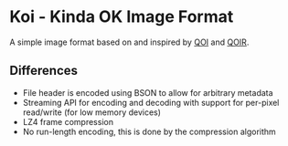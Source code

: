 # Koi - Kinda OK Image Format

A simple image format based on and inspired by [QOI](https://qoiformat.org/) and [QOIR](https://nigeltao.github.io/blog/2022/qoir.html).

## Differences

- File header is encoded using BSON to allow for arbitrary metadata
- Streaming API for encoding and decoding with support for per-pixel read/write (for low memory devices)
- LZ4 frame compression
- No run-length encoding, this is done by the compression algorithm

<!-- https://encode.su/threads/3753-QOI-(Quite-OK-Image-format)-lossless-image-compression-to-PNG-size -->
<!-- https://docs.rs/multiversion/latest/multiversion/ -->
